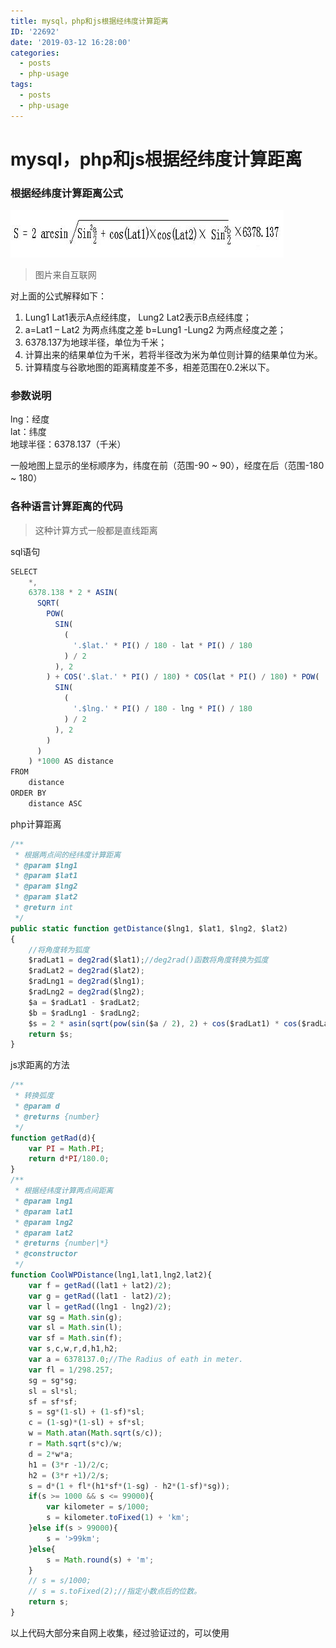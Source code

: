 ```yaml
---
title: mysql，php和js根据经纬度计算距离
ID: '22692'
date: '2019-03-12 16:28:00'
categories:
  - posts
  - php-usage
tags:
  - posts
  - php-usage
---
```


# mysql，php和js根据经纬度计算距离

### 根据经纬度计算距离公式

![](./images/1345407982.jpg)

> 图片来自互联网

对上面的公式解释如下：

1. Lung1 Lat1表示A点经纬度， Lung2 Lat2表示B点经纬度；
2. a=Lat1 – Lat2 为两点纬度之差 b=Lung1 -Lung2 为两点经度之差；
3. 6378.137为地球半径，单位为千米；
4. 计算出来的结果单位为千米，若将半径改为米为单位则计算的结果单位为米。
5. 计算精度与谷歌地图的距离精度差不多，相差范围在0.2米以下。

### 参数说明

lng：经度  
lat：纬度  
地球半径：6378.137（千米）

一般地图上显示的坐标顺序为，纬度在前（范围-90 ~ 90），经度在后（范围-180 ~ 180）

### 各种语言计算距离的代码

> 这种计算方式一般都是直线距离

sql语句

``` js 
SELECT
    *,
    6378.138 * 2 * ASIN(
      SQRT(
        POW(
          SIN(
            (
              '.$lat.' * PI() / 180 - lat * PI() / 180
            ) / 2
          ), 2
        ) + COS('.$lat.' * PI() / 180) * COS(lat * PI() / 180) * POW(
          SIN(
            (
              '.$lng.' * PI() / 180 - lng * PI() / 180
            ) / 2
          ), 2
        )
      )
    ) *1000 AS distance
FROM
    distance
ORDER BY
    distance ASC
```

php计算距离

``` js 
/**
 * 根据两点间的经纬度计算距离
 * @param $lng1
 * @param $lat1
 * @param $lng2
 * @param $lat2
 * @return int
 */
public static function getDistance($lng1, $lat1, $lng2, $lat2)
{
    //将角度转为狐度
    $radLat1 = deg2rad($lat1);//deg2rad()函数将角度转换为弧度
    $radLat2 = deg2rad($lat2);
    $radLng1 = deg2rad($lng1);
    $radLng2 = deg2rad($lng2);
    $a = $radLat1 - $radLat2;
    $b = $radLng1 - $radLng2;
    $s = 2 * asin(sqrt(pow(sin($a / 2), 2) + cos($radLat1) * cos($radLat2) * pow(sin($b / 2), 2))) * 6378.137 * 1000;
    return $s;
}
```

js求距离的方法

``` js 
/**
 * 转换弧度
 * @param d
 * @returns {number}
 */
function getRad(d){
    var PI = Math.PI;
    return d*PI/180.0;
}
/**
 * 根据经纬度计算两点间距离
 * @param lng1
 * @param lat1
 * @param lng2
 * @param lat2
 * @returns {number|*}
 * @constructor
 */
function CoolWPDistance(lng1,lat1,lng2,lat2){
    var f = getRad((lat1 + lat2)/2);
    var g = getRad((lat1 - lat2)/2);
    var l = getRad((lng1 - lng2)/2);
    var sg = Math.sin(g);
    var sl = Math.sin(l);
    var sf = Math.sin(f);
    var s,c,w,r,d,h1,h2;
    var a = 6378137.0;//The Radius of eath in meter.
    var fl = 1/298.257;
    sg = sg*sg;
    sl = sl*sl;
    sf = sf*sf;
    s = sg*(1-sl) + (1-sf)*sl;
    c = (1-sg)*(1-sl) + sf*sl;
    w = Math.atan(Math.sqrt(s/c));
    r = Math.sqrt(s*c)/w;
    d = 2*w*a;
    h1 = (3*r -1)/2/c;
    h2 = (3*r +1)/2/s;
    s = d*(1 + fl*(h1*sf*(1-sg) - h2*(1-sf)*sg));
    if(s >= 1000 && s <= 99000){
        var kilometer = s/1000;
        s = kilometer.toFixed(1) + 'km';
    }else if(s > 99000){
        s = '>99km';
    }else{
        s = Math.round(s) + 'm';
    }
    // s = s/1000;
    // s = s.toFixed(2);//指定小数点后的位数。
    return s;
}
```

以上代码大部分来自网上收集，经过验证过的，可以使用
